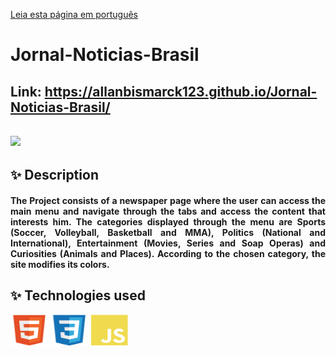 <a href="README_portuguese.md" target="_blank">Leia esta página em português<a/> 

# Jornal-Noticias-Brasil
## Link: https://allanbismarck123.github.io/Jornal-Noticias-Brasil/

## <img src="gif.gif" width="auto" height="auto"/>
## ✨ Description

#### <p align="justify">The Project consists of a newspaper page where the user can access the main menu and navigate through the tabs and access the content that interests him. The categories displayed through the menu are Sports (Soccer, Volleyball, Basketball and MMA), Politics (National and International), Entertainment (Movies, Series and Soap Operas) and Curiosities (Animals and Places). According to the chosen category, the site modifies its colors.</p>


## ✨ Technologies used 
<div style="display: inline_block">
  <img align="center" alt="Allan-HTML" height="50" width="60" src="https://raw.githubusercontent.com/devicons/devicon/master/icons/html5/html5-original.svg">
  <img align="center" alt="Allan-CSS" height="50" width="60" src="https://raw.githubusercontent.com/devicons/devicon/master/icons/css3/css3-original.svg">
  <img align="center" alt="Allan-Js" height="50" width="60" src="https://raw.githubusercontent.com/devicons/devicon/master/icons/javascript/javascript-plain.svg">
</div>
